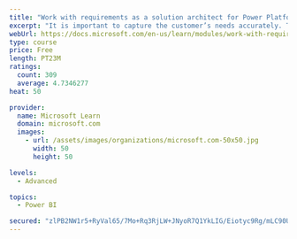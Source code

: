 ```yaml
---
title: "Work with requirements as a solution architect for Power Platform and Dynamics 365"
excerpt: "It is important to capture the customer’s needs accurately. This module explains how to capture requirements and identify functional and non-functional items."
webUrl: https://docs.microsoft.com/en-us/learn/modules/work-with-requirements/
type: course
price: Free
length: PT23M
ratings:
  count: 309
  average: 4.7346277
heat: 50

provider:
  name: Microsoft Learn
  domain: microsoft.com
  images:
    - url: /assets/images/organizations/microsoft.com-50x50.jpg
      width: 50
      height: 50

levels:
  - Advanced

topics:
  - Power BI

secured: "zlPB2NW1r5+RyVal65/7Mo+Rq3RjLW+JNyoR7Q1YkLIG/Eiotyc9Rg/mLC90UpQN7qPyQ+raTTO8v5WTndTHu5A07otMNBVY8OUANbvrHdVUBi0SyayiKAg3nV5yMuckNKAj1p7ixomokJQra5OXffTchmO1UpAiEhMtchHlXG5YrZKZ4SUTmZcGfyii7OfEwKeZTG3QljwFIHPSEy/zjfFRyCUVvEZZ+2S80up6StavwN/xXjua92lI+i5/rcC5OGVkrWvBp3kafAeRzXQnfugjKp5iR1iirdIoUQySSdd2LHfElDQISL6V8a2aWFb544k5OCglCgFKPbhV0lhQKKqy8Zy0xC+aTN1qUHlmByEfC2eF+tqsfY4NPwnwCng9G5V5AjRytfOisg3/aJBrkB8ujoKM+fRlHJRQ32O7ZdI=;tP9PZTfcgxw0u2r4/w/fmA=="
---
```



